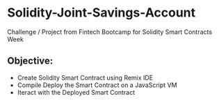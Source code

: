 # Solidity-Joint-Savings-Account
Challenge / Project from Fintech Bootcamp for Solidity Smart Contracts Week


## Objective:

- Create Solidity Smart Contract using Remix IDE
- Compile Deploy the Smart Contract on a JavaScript VM
- Iteract with the Deployed Smart Contract
